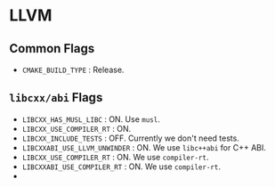 # LLVM

## Common Flags

- `CMAKE_BUILD_TYPE` : Release.

## `libcxx/abi` Flags

- `LIBCXX_HAS_MUSL_LIBC` : ON. Use `musl`.
- `LIBCXX_USE_COMPILER_RT` : ON. 
- `LIBCXX_INCLUDE_TESTS` : OFF. Currently we don't need tests.
- `LIBCXXABI_USE_LLVM_UNWINDER` : ON. We use `libc++abi` for C++ ABI.
- `LIBCXX_USE_COMPILER_RT` : ON. We use `compiler-rt`.
- `LIBCXXABI_USE_COMPILER_RT` : ON. We use `compiler-rt`.
- 